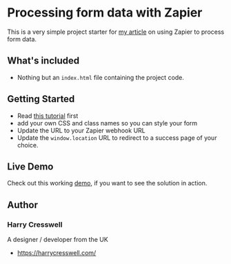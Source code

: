 # Processing form data with Zapier
This is a very simple project starter for [my article](https://harrycresswell.com/articles/form-data-with-zapier/) on using Zapier to process form data.

## What's included
- Nothing but an `index.html` file containing the project code.

## Getting Started
- Read [this tutorial](https://harrycresswell.com/articles/form-data-with-zapier/) first
- add your own CSS and class names so you can style your form
- Update the URL to your Zapier webhook URL
- Update the `window.location` URL to redirect to a success page of your choice.

## Live Demo

Check out this working [demo](https://www.harrycresswell.com/contact/), if you want to see the solution in action.

## Author

### Harry Cresswell
A designer / developer from the UK
- https://harrycresswell.com/
